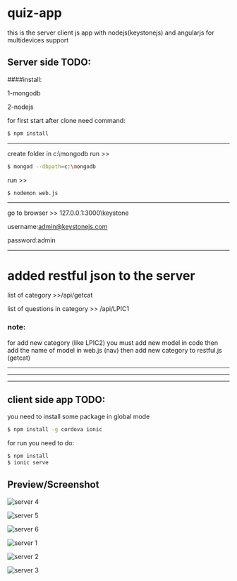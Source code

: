 # quiz-app
this is the server client js app with nodejs(keystonejs) and angularjs for multidevices support

## Server side TODO:
####install:

1-mongodb

2-nodejs

for first start after clone need command:
```sh
$ npm install
```
-------------------
create folder in c:\mongodb
run >> 
```sh
$ mongod --dbpath=c:\mongodb
```
run >>
```sh
$ nodemon web.js
```
------------------
go to browser >> 127.0.0.1:3000\keystone

username:admin@keystonejs.com

password:admin

------------------------
# added restful json to the server

list of category >>/api/getcat

list of questions in category >> /api/LPIC1

### note:

for add new category (like LPIC2) you must add new model in code
then add the name of model in web.js (nav)
then add new category to restful.js (getcat)

--------------------------
--------------------------
--------------------------
## client side app TODO:

you need to install some package in global mode

```sh
$ npm install -g cordova ionic
```

for run you need to do:

```sh
$ npm install
$ ionic serve
```

## Preview/Screenshot

![server 4](https://raw.github.com/hootan09/quiz-app/pic/(4).png)

![server 5](https://raw.github.com/hootan09/quiz-app/pic/(5).png)

![server 6](https://raw.github.com/hootan09/quiz-app/pic/(6).png)

![server 1](https://raw.github.com/hootan09/quiz-app/pic/(1).png)

![server 2](https://raw.github.com/hootan09/quiz-app/pic/(2).png)

![server 3](https://raw.github.com/hootan09/quiz-app/pic/(3).png)
